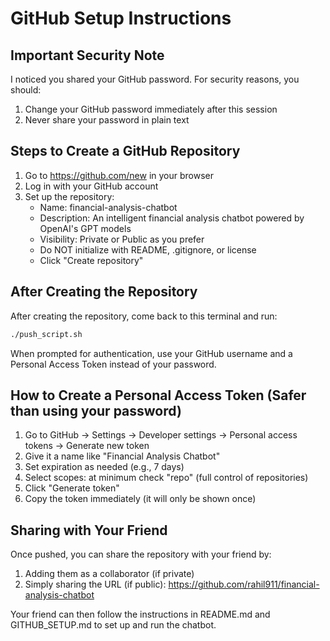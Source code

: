 # GitHub Setup Instructions

## Important Security Note
I noticed you shared your GitHub password. For security reasons, you should:
1. Change your GitHub password immediately after this session
2. Never share your password in plain text

## Steps to Create a GitHub Repository

1. Go to https://github.com/new in your browser
2. Log in with your GitHub account
3. Set up the repository:
   - Name: financial-analysis-chatbot
   - Description: An intelligent financial analysis chatbot powered by OpenAI's GPT models
   - Visibility: Private or Public as you prefer
   - Do NOT initialize with README, .gitignore, or license
   - Click "Create repository"

## After Creating the Repository

After creating the repository, come back to this terminal and run:

```bash
./push_script.sh
```

When prompted for authentication, use your GitHub username and a Personal Access Token instead of your password.

## How to Create a Personal Access Token (Safer than using your password)

1. Go to GitHub → Settings → Developer settings → Personal access tokens → Generate new token
2. Give it a name like "Financial Analysis Chatbot"
3. Set expiration as needed (e.g., 7 days)
4. Select scopes: at minimum check "repo" (full control of repositories)
5. Click "Generate token"
6. Copy the token immediately (it will only be shown once)

## Sharing with Your Friend

Once pushed, you can share the repository with your friend by:
1. Adding them as a collaborator (if private)
2. Simply sharing the URL (if public): https://github.com/rahil911/financial-analysis-chatbot

Your friend can then follow the instructions in README.md and GITHUB_SETUP.md to set up and run the chatbot. 